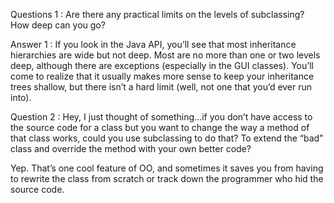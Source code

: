 Questions 1 : Are there any practical limits
on the levels of subclassing? How
deep can you go?

Answer 1 :
If you look in the Java API,
you’ll see that most inheritance
hierarchies are wide but not deep.
Most are no more than one or two
levels deep, although there are
exceptions (especially in the GUI
classes). You’ll come to realize that
it usually makes more sense to keep
your inheritance trees shallow, but
there isn’t a hard limit (well, not one
that you’d ever run into).

Question 2 :
Hey, I just thought of
something...if you don’t have access
to the source code for a class but you
want to change the way a method
of that class works, could you use
subclassing to do that? To extend
the “bad” class and override the
method with your own better code?

Yep. That’s one cool feature
of OO, and sometimes it saves you
from having to rewrite the class
from scratch or track down the
programmer who hid the source code. 